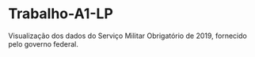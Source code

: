 # Trabalho-A1-LP

Visualização dos dados do Serviço Militar Obrigatório de 2019, fornecido pelo governo federal.
